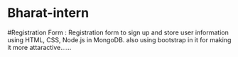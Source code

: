 # Bharat-intern
#Registration Form :
Registration form to sign up
and store user information using HTML,
CSS, Node.js in MongoDB.
also using bootstrap in it for making it more attaractive......
